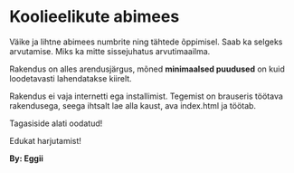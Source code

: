 # Koolieelikute abimees 

Väike ja lihtne abimees numbrite ning tähtede õppimisel.  Saab ka selgeks arvutamise. Miks ka mitte sissejuhatus arvutimaailma. 

Rakendus on alles arendusjärgus, mõned **minimaalsed puudused** on kuid loodetavasti lahendatakse kiirelt.

Rakendus ei vaja internetti ega installimist. Tegemist on brauseris töötava rakendusega, seega ihtsalt lae alla kaust, ava index.html ja töötab. 


Tagasiside alati oodatud!

Edukat harjutamist!


**By: Eggii**
